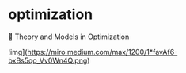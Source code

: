 # optimization
:book: Theory and Models in Optimization

!img](https://miro.medium.com/max/1200/1*favAf6-bxBs5qo_Vv0Wn4Q.png)

